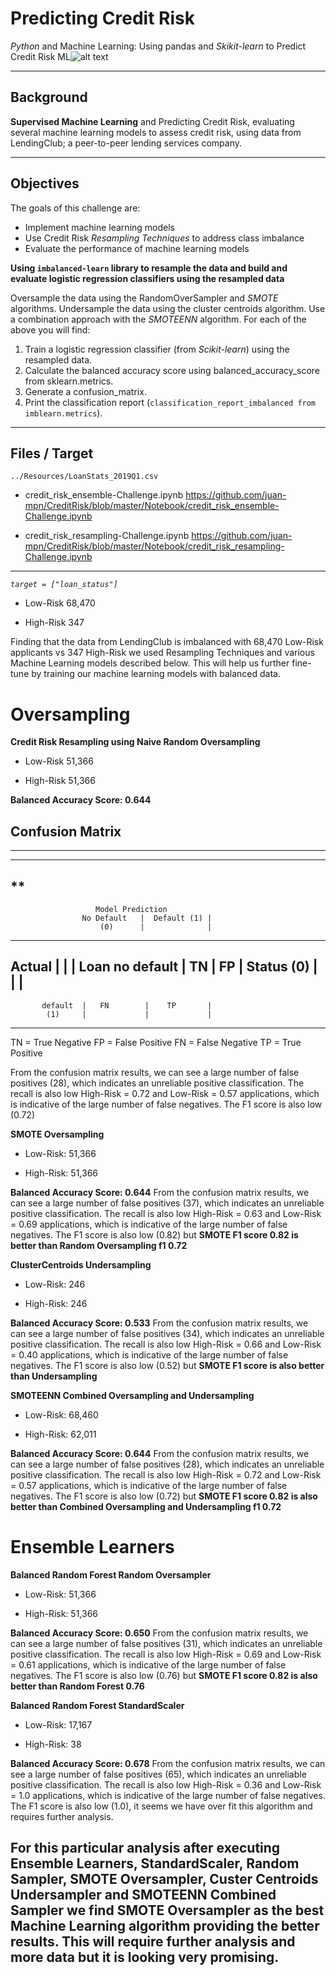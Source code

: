 # Predicting Credit Risk
*Python* and Machine Learning: Using pandas and *Skikit-learn* to Predict Credit Risk
ML![alt text](https://thumbs.dreamstime.com/b/machine-learning-vector-banner-word-line-icon-machine-learning-vector-banner-word-line-icon-vector-background-117806401.jpg)
***
## Background
**Supervised Machine Learning** and Predicting Credit Risk, evaluating several machine learning models to assess credit risk, using data from LendingClub; a peer-to-peer lending services company.
***
## Objectives
The goals of this challenge are:

- Implement machine learning models
- Use Credit Risk *Resampling Techniques* to address class imbalance
- Evaluate the performance of machine learning models

**Using `imbalanced-learn` library to resample the data and build and evaluate logistic regression classifiers using the resampled data**

Oversample the data using the RandomOverSampler and *SMOTE* algorithms.
Undersample the data using the cluster centroids algorithm.
Use a combination approach with the *SMOTEENN* algorithm.
For each of the above you will find:

1. Train a logistic regression classifier (from *Scikit-learn*) using the resampled data.
2. Calculate the balanced accuracy score using balanced_accuracy_score from sklearn.metrics.
3. Generate a confusion_matrix.
4. Print the classification report (`classification_report_imbalanced from imblearn.metrics`).
___
## Files / Target
`../Resources/LoanStats_2019Q1.csv`
- credit_risk_ensemble-Challenge.ipynb
https://github.com/juan-mpn/CreditRisk/blob/master/Notebook/credit_risk_ensemble-Challenge.ipynb
+ credit_risk_resampling-Challenge.ipynb
https://github.com/juan-mpn/CreditRisk/blob/master/Notebook/credit_risk_resampling-Challenge.ipynb

___
*`target = ["loan_status"]`*
+ Low-Risk  68,470
- High-Risk    347

Finding that the data from LendingClub is imbalanced with 68,470 Low-Risk applicants vs 347 High-Risk we used Resampling Techniques and various Machine Learning models described below. This will help us further fine-tune by training our machine learning models with balanced data. 

# Oversampling
**Credit Risk Resampling using Naive Random Oversampling**
+ Low-Risk  51,366
- High-Risk 51,366

**Balanced Accuracy Score: 0.644**

## Confusion Matrix
---
---
**
---
                       Model Prediction 
                    No Default   |  Default (1) |
                        (0)      |              |
---
Actual              |             |             |
Loan    no default  |   TN        |    FP       |
Status      (0)     |             |             |
---
           default  |   FN        |    TP       |
            (1)     |             |             |
---
TN = True Negative
FP = False Positive
FN = False Negative
TP = True Positive

From the confusion matrix results, we can see a large number of false positives (28),  which indicates an unreliable positive classification. The recall is also low High-Risk = 0.72 and Low-Risk = 0.57 applications, which is indicative of the large number of false negatives. The F1 score is also low (0.72)

**SMOTE Oversampling**
+ Low-Risk:  51,366
- High-Risk: 51,366

**Balanced Accuracy Score: 0.644**
From the confusion matrix results, we can see a large number of false positives (37),  which indicates an unreliable positive classification. The recall is also low High-Risk = 0.63 and Low-Risk = 0.69 applications, which is indicative of the large number of false negatives. The F1 score is also low (0.82) but **SMOTE F1 score 0.82  is better than Random Oversampling f1 0.72**

**ClusterCentroids Undersampling**
+ Low-Risk:  246
- High-Risk: 246

**Balanced Accuracy Score: 0.533**
From the confusion matrix results, we can see a large number of false positives (34),  which indicates an unreliable positive classification. The recall is also low High-Risk = 0.66 and Low-Risk = 0.40 applications, which is indicative of the large number of false negatives. The F1 score is also low (0.52) but **SMOTE F1 score is also better than Undersampling**

**SMOTEENN Combined Oversampling and Undersampling**
+ Low-Risk:  68,460
- High-Risk: 62,011

**Balanced Accuracy Score: 0.644**
From the confusion matrix results, we can see a large number of false positives (28),  which indicates an unreliable positive classification. The recall is also low High-Risk = 0.72 and Low-Risk = 0.57 applications, which is indicative of the large number of false negatives. The F1 score is also low (0.72) but **SMOTE F1 score 0.82  is also better than Combined Oversampling and Undersampling f1 0.72**

# Ensemble Learners
**Balanced Random Forest Random Oversampler**
+ Low-Risk:  51,366
- High-Risk: 51,366

**Balanced Accuracy Score: 0.650**
From the confusion matrix results, we can see a large number of false positives (31),  which indicates an unreliable positive classification. The recall is also low High-Risk = 0.69 and Low-Risk = 0.61 applications, which is indicative of the large number of false negatives. The F1 score is also low (0.76) but  **SMOTE F1 score 0.82 is also better than Random Forest 0.76**

**Balanced Random Forest StandardScaler**
+ Low-Risk:  17,167
- High-Risk: 38

**Balanced Accuracy Score: 0.678**
From the confusion matrix results, we can see a large number of false positives (65),  which indicates an unreliable positive classification. The recall is also low High-Risk = 0.36 and Low-Risk = 1.0 applications, which is indicative of the large number of false negatives. The F1 score is also low (1.0), it seems we have over fit this algorithm and requires further analysis.

## For this particular analysis after executing Ensemble Learners, StandardScaler, Random Sampler, SMOTE Oversampler, Custer Centroids Undersampler and SMOTEENN Combined Sampler we find SMOTE Oversampler as the best Machine Learning algorithm providing the better results. This will require further analysis and more data but it is looking very promising. 



